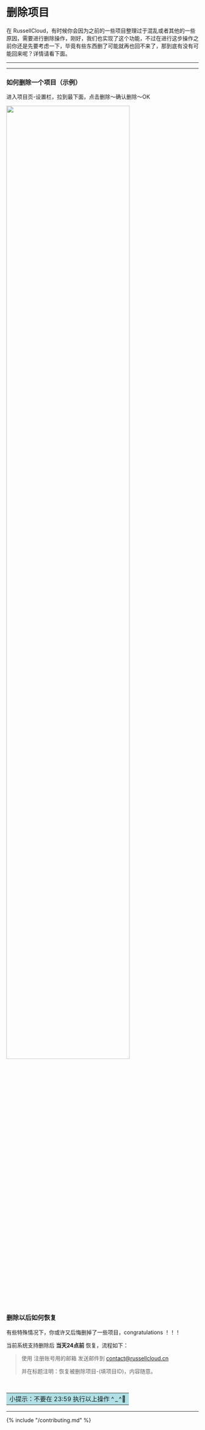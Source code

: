 # 删除项目

在 RussellCloud，有时候你会因为之前的一些项目整理过于混乱或者其他的一些原因，需要进行删除操作，刚好，我们也实现了这个功能，不过在进行这步操作之前你还是先要考虑一下，毕竟有些东西删了可能就再也回不来了，那到底有没有可能回来呢？详情请看下面。

---

<!-- toc -->

---


### 如何删除一个项目（示例）

进入项目页-设置栏，拉到最下面，点击删除～确认删除～OK

<img width=80% height=80% src="../asserts/img/delete_project_1.gif"/>

<br />
<br />



### 删除以后如何恢复

有些特殊情况下，你或许又后悔删掉了一些项目，congratulations ！！！

当前系统支持删除后 **当天24点前** 恢复，流程如下：

> 使用 注册账号用的邮箱 发送邮件到 contact@russellcloud.cn
>
> 并在标题注明：恢复被删除项目-(填项目ID)，内容随意。

<br />
<table><tr><td bgcolor=PowderBlue>小提示：不要在 23:59 执行以上操作  ^ _ ^</td></tr></table>


---

{% include "/contributing.md" %}


